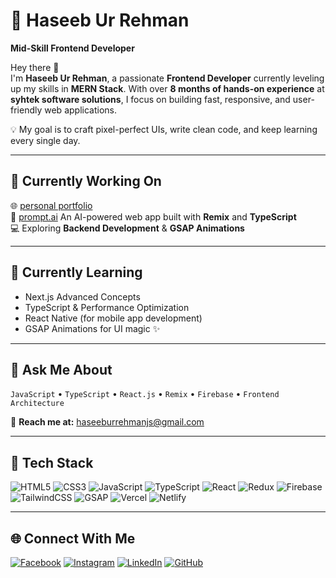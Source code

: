 # 🚀 Haseeb Ur Rehman

**Mid-Skill Frontend Developer**

Hey there 👋  
I'm **Haseeb Ur Rehman**, a passionate **Frontend Developer** currently leveling up my skills in **MERN Stack**. 
With over **8 months of hands-on experience** at **syhtek software solutions**, I focus on building fast, responsive, and user-friendly web applications.  

💡 My goal is to craft pixel-perfect UIs, write clean code, and keep learning every single day.

---

## 🔭 Currently Working On
🌐 [personal portfolio](https://haseeburrehmanjs.vercel.app/)  
🤖 [prompt.ai](https://promptai-v1.vercel.app/) An AI-powered web app built with **Remix** and **TypeScript**  
💻 Exploring **Backend Development** & **GSAP Animations**

---

## 🌱 Currently Learning
- Next.js Advanced Concepts  
- TypeScript & Performance Optimization  
- React Native (for mobile app development)  
- GSAP Animations for UI magic ✨  

---

## 💬 Ask Me About
`JavaScript` • `TypeScript` • `React.js` • `Remix` • `Firebase` • `Frontend Architecture`

📩 **Reach me at:** [haseeburrehmanjs@gmail.com](mailto:haseeburrehmanjs@gmail.com)

---

## 🧠 Tech Stack

![HTML5](https://img.shields.io/badge/html5-%23E34F26.svg?style=for-the-badge&logo=html5&logoColor=white)
![CSS3](https://img.shields.io/badge/css3-%231572B6.svg?style=for-the-badge&logo=css3&logoColor=white)
![JavaScript](https://img.shields.io/badge/javascript-%23F7DF1E.svg?style=for-the-badge&logo=javascript&logoColor=black)
![TypeScript](https://img.shields.io/badge/typescript-%23007ACC.svg?style=for-the-badge&logo=typescript&logoColor=white)
![React](https://img.shields.io/badge/react-%2320232a.svg?style=for-the-badge&logo=react&logoColor=%2361DAFB)
![Redux](https://img.shields.io/badge/redux-%23593d88.svg?style=for-the-badge&logo=redux&logoColor=white)
![Firebase](https://img.shields.io/badge/firebase-%23039BE5.svg?style=for-the-badge&logo=firebase)
![TailwindCSS](https://img.shields.io/badge/TailwindCSS-%2306B6D4.svg?style=for-the-badge&logo=tailwindcss&logoColor=white)
![GSAP](https://img.shields.io/badge/GSAP-%2388CE02.svg?style=for-the-badge&logo=greensock&logoColor=white)
![Vercel](https://img.shields.io/badge/vercel-%23000000.svg?style=for-the-badge&logo=vercel&logoColor=white)
![Netlify](https://img.shields.io/badge/netlify-%23000000.svg?style=for-the-badge&logo=netlify&logoColor=#00C7B7)

---

## 🌐 Connect With Me
[![Facebook](https://img.shields.io/badge/Facebook-%231877F2.svg?logo=Facebook&logoColor=white)](https://facebook.com/haseeburrehmanjs)
[![Instagram](https://img.shields.io/badge/Instagram-%23E4405F.svg?logo=Instagram&logoColor=white)](https://instagram.com/haseeburrehmanjs)
[![LinkedIn](https://img.shields.io/badge/LinkedIn-%230077B5.svg?logo=linkedin&logoColor=white)](https://linkedin.com/in/haseeburrehmanjs)
[![GitHub](https://img.shields.io/badge/GitHub-%23121011.svg?logo=github&logoColor=white)](https://github.com/haseeburrehmanjs)

